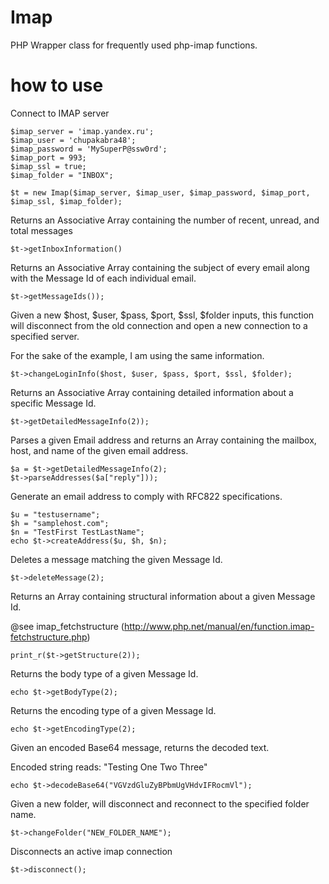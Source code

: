 # Imap

PHP Wrapper class for frequently used php-imap functions.

# how to use

Connect to IMAP server

```
$imap_server = 'imap.yandex.ru';
$imap_user = 'chupakabra48';
$imap_password = 'MySuperP@ssw0rd';
$imap_port = 993;
$imap_ssl = true;
$imap_folder = "INBOX";

$t = new Imap($imap_server, $imap_user, $imap_password, $imap_port, $imap_ssl, $imap_folder);
```

Returns an Associative Array containing the number of recent, unread, and total messages

`$t->getInboxInformation()`

Returns an Associative Array containing the subject of every email along with the Message Id of each individual email.

`$t->getMessageIds());`

Given a new $host, $user, $pass, $port, $ssl, $folder inputs, this function will disconnect from the old connection and open a new connection to a specified server.

For the sake of the example, I am using the same information.

`$t->changeLoginInfo($host, $user, $pass, $port, $ssl, $folder);`

Returns an Associative Array containing detailed information about a specific Message Id.

`$t->getDetailedMessageInfo(2));`

Parses a given Email address and returns an Array containing the mailbox, host, and name of the given email address.

```
$a = $t->getDetailedMessageInfo(2);
$t->parseAddresses($a["reply"]));
```

Generate an email address to comply with RFC822 specifications.

```
$u = "testusername";
$h = "samplehost.com";
$n = "TestFirst TestLastName";
echo $t->createAddress($u, $h, $n);
```

Deletes a message matching the given Message Id.

`$t->deleteMessage(2);`

Returns an Array containing structural information about a given Message Id.

@see imap_fetchstructure (http://www.php.net/manual/en/function.imap-fetchstructure.php)

`print_r($t->getStructure(2));`

Returns the body type of a given Message Id.

`echo $t->getBodyType(2);`

Returns the encoding type of a given Message Id.

`echo $t->getEncodingType(2);`

Given an encoded Base64 message, returns the decoded text.

Encoded string reads: "Testing One Two Three"

`echo $t->decodeBase64("VGVzdGluZyBPbmUgVHdvIFRocmVl");`

Given a new folder, will disconnect and reconnect to the specified folder name.

`$t->changeFolder("NEW_FOLDER_NAME");`

Disconnects an active imap connection

`$t->disconnect();`
